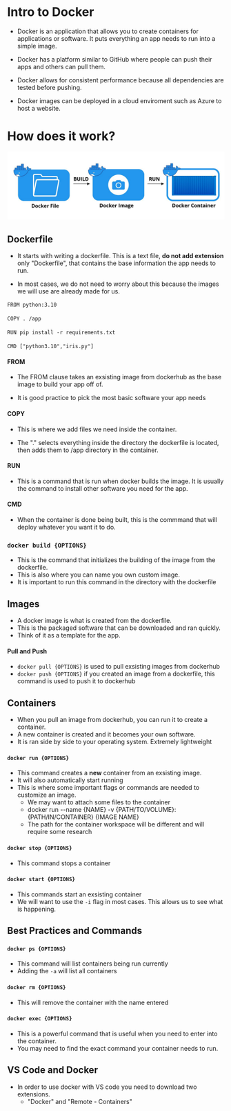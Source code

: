 # Intro to Docker
- Docker is an application that allows you to create containers for applications or software. It puts everything an app needs to run into a simple image.

- Docker has a platform similar to GitHub where people can push their apps and others can pull them.

- Docker allows for consistent performance because all dependencies are tested before pushing.

- Docker images can be deployed in a cloud enviroment such as Azure to host a website.

# How does it work?

![](res/image1.jpg)

## Dockerfile
- It starts with writing a dockerfile. This is a text file, __do not add extension__ only "Dockerfile", that contains the base information the app needs to run.

- In most cases, we do not need to worry about this because the images we will use are already made for us.

```
FROM python:3.10

COPY . /app

RUN pip install -r requirements.txt

CMD ["python3.10","iris.py"]
```

#### FROM
- The FROM clause takes an exsisting image from dockerhub as the base image to build your app off of.

- It is good practice to pick the most basic software your app needs

#### COPY
- This is where we add files we need inside the container. 

- The "." selects everything inside the directory the dockerfile is located, then adds them to /app directory in the container.

#### RUN
- This is a command that is run when docker builds the image. It is usually the command to install other software you need for the app.

#### CMD
- When the container is done being built, this is the commmand that will deploy whatever you want it to do.

### `docker build {OPTIONS}` 
- This is the command that initializes the building of the image from the dockerfile.
- This is also where you can name you own custom image.
- It is important to run this command in the directory with the dockerfile

## Images
- A docker image is what is created from the dockerfile.
- This is the packaged software that can be downloaded and ran quickly.
- Think of it as a template for the app.

#### Pull and Push
- `docker pull {OPTIONS}` is used to pull exsisting images from dockerhub
- `docker push {OPTIONS}` if you created an image from a dockerfile, this command is used to push it to dockerhub

## Containers 
- When you pull an image from dockerhub, you can run it to create a container.
- A new container is created and it becomes your own software.
- It is ran side by side to your operating system. Extremely lightweight

#### `docker run {OPTIONS}`
- This command creates a __new__ container from an exsisting image. 
- It will also automatically start running
- This is where some important flags or commands are needed to customize an image.
  - We may want to attach some files to the container
  - docker run --name {NAME} -v {PATH/TO/VOLUME}:{PATH/IN/CONTAINER} {IMAGE NAME}
  - The path for the container workspace will be different and will require some research

#### `docker stop {OPTIONS}`
- This command stops a container

#### `docker start {OPTIONS}`
- This commands start an exsisting container
- We will want to use the `-i` flag in most cases. This allows us to see what is happening.

## Best Practices and Commands

#### `docker ps {OPTIONS}`
- This command will list containers being run currently
- Adding the `-a` will list all containers 

#### `docker rm {OPTIONS}`
- This will remove the container with the name entered

#### `docker exec {OPTIONS}`
- This is a powerful command that is useful when you need to enter into the container.
- You may need to find the exact command your container needs to run.

## VS Code and Docker
- In order to use docker with VS code you need to download two extensions.
  - "Docker" and "Remote - Containers"

